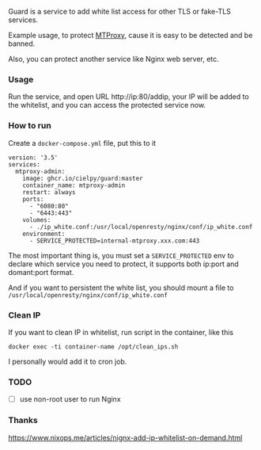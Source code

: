 Guard is a service to add white list access for other TLS or fake-TLS services.

Example usage, to protect [MTProxy](https://github.com/TelegramMessenger/MTProxy), cause it is easy to be detected and be banned.

Also, you can protect another service like Nginx web server, etc.

### Usage

Run the service, and open URL http://ip:80/addip, your IP will be added to the whitelist, and you can access the protected service now.

### How to run

Create a `docker-compose.yml` file, put this to it

```
version: '3.5'
services:
  mtproxy-admin:
    image: ghcr.io/cielpy/guard:master
    container_name: mtproxy-admin
    restart: always
    ports:
      - "6080:80"
      - "6443:443"
    volumes:
      - ./ip_white.conf:/usr/local/openresty/nginx/conf/ip_white.conf
    environment:
      - SERVICE_PROTECTED=internal-mtproxy.xxx.com:443
```

The most important thing is, you must set a `SERVICE_PROTECTED` env to declare which service you need to protect, it supports both ip:port and domant:port format.

And if you want to persistent the white list, you should mount a file to `/usr/local/openresty/nginx/conf/ip_white.conf`

### Clean IP

If you want to clean IP in whitelist, run script in the container, like this

```
docker exec -ti container-name /opt/clean_ips.sh
```

I personally would add it to cron job.

### TODO

- [ ] use non-root user to run Nginx


### Thanks

https://www.nixops.me/articles/nignx-add-ip-whitelist-on-demand.html
